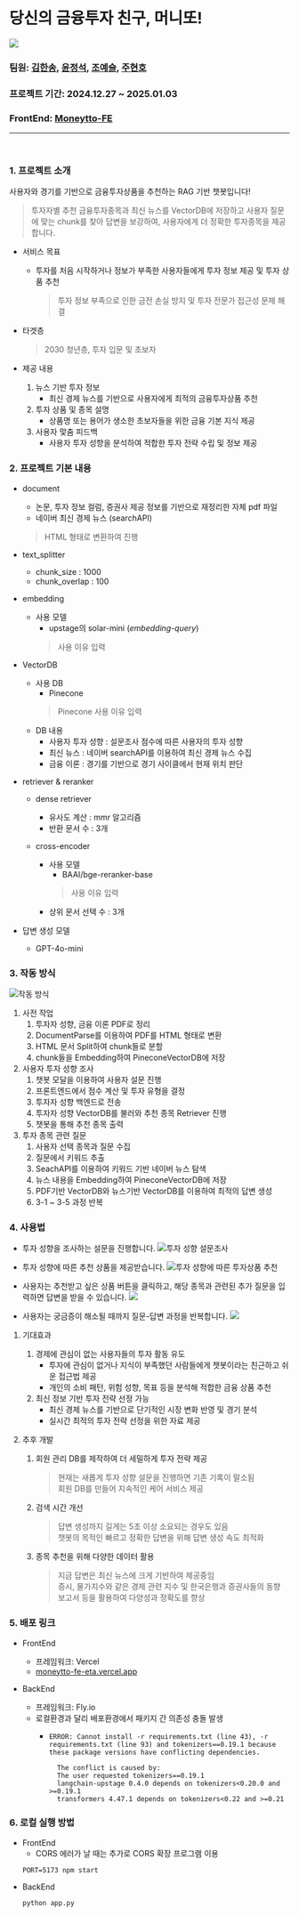 # 당신의 금융투자 친구, 머니또!
![](./assets/project.png)

### 팀원: [김한송](https://github.com/Lycirrus), [윤정석](https://github.com/IcarusToSun), [조예슬](https://github.com/seul1230), [주현호](https://github.com/hyjoo1226)
### 프로젝트 기간: 2024.12.27 ~ 2025.01.03
### FrontEnd: [Moneytto-FE](https://github.com/hyjoo1226/Moneytto-FE)
<hr>
<br>

### 1. 프로젝트 소개
사용자와 경기를 기반으로 금융투자상품을 추천하는 RAG 기반 챗봇입니다!
> 투자자별 추천 금융투자종목과 최신 뉴스를 VectorDB에 저장하고 사용자 질문에 맞는 chunk를 찾아 답변을 보강하여, 사용자에게 더 정확한 투자종목을 제공합니다.

- 서비스 목표
    - 투자를 처음 시작하거나 정보가 부족한 사용자들에게 투자 정보 제공 및 투자 상품 추천
        > 투자 정보 부족으로 인한 금전 손실 방지 및 투자 전문가 접근성 문제 해결

- 타겟층
    > 2030 청년층, 투자 입문 및 초보자

- 제공 내용
    1. 뉴스 기반 투자 정보
        - 최신 경제 뉴스를 기반으로 사용자에게 최적의 금융투자상품 추천
    2. 투자 상품 및 종목 설명
        - 상품명 또는 용어가 생소한 초보자들을 위한 금융 기본 지식 제공
    3. 사용자 맟춤 피드백
        - 사용자 투자 성향을 분석하여 적합한 투자 전략 수립 및 정보 제공


### 2. 프로젝트 기본 내용
- document
    - 논문, 투자 정보 컬럼, 증권사 제공 정보를 기반으로 재정리한 자체 pdf 파일
    - 네이버 최신 경제 뉴스 (searchAPI)
    > HTML 형태로 변환하여 진행

- text_splitter
    - chunk_size : 1000
    - chunk_overlap : 100

- embedding
    - 사용 모델
        - upstage의 solar-mini (*embedding-query*)
        > 사용 이유 입력

- VectorDB
    - 사용 DB
        - Pinecone
        > Pinecone 사용 이유 입력
    - DB 내용
        - 사용자 투자 성향 : 설문조사 점수에 따른 사용자의 투자 성향
        - 최신 뉴스 : 네이버 searchAPI를 이용하여 최신 경제 뉴스 수집
        - 금융 이론 : 경기를 기반으로 경기 사이클에서 현재 위치 판단

- retriever & reranker
    - dense retriever
        - 유사도 계산 : mmr 알고리즘
        - 반환 문서 수 : 3개

    - cross-encoder
        - 사용 모델
            - BAAI/bge-reranker-base
            > 사용 이유 입력
        - 상위 문서 선택 수 : 3개

- 답변 생성 모델
    - GPT-4o-mini


### 3. 작동 방식
![작동 방식](./assets/work.png)
1. 사전 작업
    1. 투자자 성향, 금융 이론 PDF로 정리
    2. DocumentParse를 이용하여 PDF를 HTML 형태로 변환
    3. HTML 문서 Split하여 chunk들로 분할
    4. chunk들을 Embedding하여 PineconeVectorDB에 저장
2. 사용자 투자 성향 조사
    1. 챗봇 모달을 이용하여 사용자 설문 진행
    2. 프론트엔드에서 점수 계산 및 투자 유형을 결정
    3. 투자자 성향 백엔드로 전송
    4. 투자자 성향 VectorDB를 불러와 추천 종목 Retriever 진행
    5. 챗봇을 통해 추천 종목 출력
3. 투자 종목 관련 질문
    1. 사용자 선택 종목과 질문 수집
    2. 질문에서 키워드 추출
    3. SeachAPI를 이용하여 키워드 기반 네이버 뉴스 탐색
    4. 뉴스 내용을 Embedding하여 PineconeVectorDB에 저장
    5. PDF기반 VectorDB와 뉴스기반 VectorDB를 이용하여 최적의 답변 생성
    6. 3-1 ~ 3-5 과정 반복


### 4. 사용법
- 투자 성향을 조사하는 설문을 진행합니다.
![투자 성향 설문조사](./assets/survey.png)

- 투자 성향에 따른 추천 상품을 제공받습니다.
![투자 성향에 따른 투자상품 추천](./assets/result_1.png)

- 사용자는 추천받고 싶은 상품 버튼을 클릭하고, 해당 종목과 관련된 추가 질문을 입력하면 답변을 받을 수 있습니다.
![](./assets/result_2.png)


- 사용자는 궁금증이 해소될 때까지 질문-답변 과정을 반복합니다.
![](./assets/result_3.png)


1. 기대효과 
    1. 경제에 관심이 없는 사용자들의 투자 활동 유도
        - 투자에 관심이 없거나 지식이 부족했던 사람들에게 챗봇이라는 친근하고 쉬운 접근법 제공
        - 개인의 소비 패턴, 위험 성향, 목표 등을 분석해 적합한 금융 상품 추천
    2. 최신 정보 기반 투자 전략 선정 가능
        - 최신 경제 뉴스를 기반으로 단기적인 시장 변화 반영 및 경기 분석
        - 실시간 최적의 투자 전략 선정을 위한 자료 제공

2. 추후 개발
    1. 회원 관리 DB를 제작하여 더 세밀하게 투자 전략 제공
        > 현재는 새롭게 투자 성향 설문을 진행하면 기존 기록이 말소됨
        > <br>회원 DB를 만들어 지속적인 케어 서비스 제공
    2. 검색 시간 개선
        > 답변 생성까지 길게는 5초 이상 소요되는 경우도 있음
        > <br>챗봇의 목적인 빠르고 정확한 답변을 위해 답변 생성 속도 최적화
    3. 종목 추천을 위해 다양한 데이터 활용
        > 지금 답변은 최신 뉴스에 크게 기반하여 제공중임
        > <br>증시, 물가지수와 같은 경제 관련 지수 및 한국은행과 증권사들의 동향 보고서 등을 활용하여 다양성과 정확도를 향상


### 5. 배포 링크
- FrontEnd
    - 프레임워크: Vercel
    - [moneytto-fe-eta.vercel.app](moneytto-fe-eta.vercel.app)

- BackEnd
    - 프레임워크: Fly.io
    - 로컬환경과 달리 배포환경에서 패키지 간 의존성 충돌 발생
        - ```
          ERROR: Cannot install -r requirements.txt (line 43), -r requirements.txt (line 93) and tokenizers==0.19.1 because these package versions have conflicting dependencies.
        
            The conflict is caused by:
            The user requested tokenizers==0.19.1
            langchain-upstage 0.4.0 depends on tokenizers<0.20.0 and >=0.19.1
            transformers 4.47.1 depends on tokenizers<0.22 and >=0.21 
          ```



### 6. 로컬 실행 방법

- FrontEnd
  - CORS 에러가 날 때는 추가로 CORS 확장 프로그램 이용
  ```
  PORT=5173 npm start
  ```
- BackEnd
  ```
  python app.py
  ```